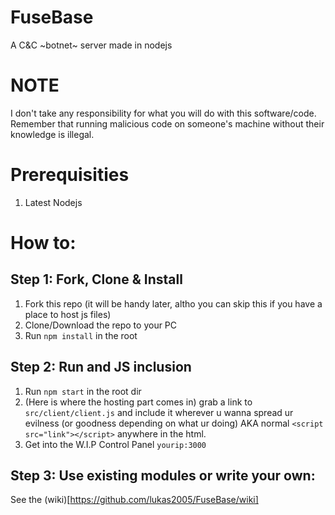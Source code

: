 # FuseBase
A C&C ~botnet~ server made in nodejs

# NOTE
I don't take any responsibility for what you will do with this software/code.
Remember that running malicious code on someone's machine without their knowledge is illegal.

# Prerequisities
1. Latest Nodejs

# How to:
## Step 1: Fork, Clone & Install
1. Fork this repo (it will be handy later, altho you can skip this if you have a place to host js files)
2. Clone/Download the repo to your PC
3. Run `npm install` in the root

## Step 2: Run and JS inclusion
1. Run `npm start` in the root dir
2. (Here is where the hosting part comes in) grab a link to `src/client/client.js` and include it wherever u wanna spread ur evilness (or goodness depending on what ur doing) AKA normal `<script src="link"></script>` anywhere in the html.
3. Get into the W.I.P Control Panel `yourip:3000`

## Step 3: Use existing modules or write your own:
See the (wiki)[https://github.com/lukas2005/FuseBase/wiki]
